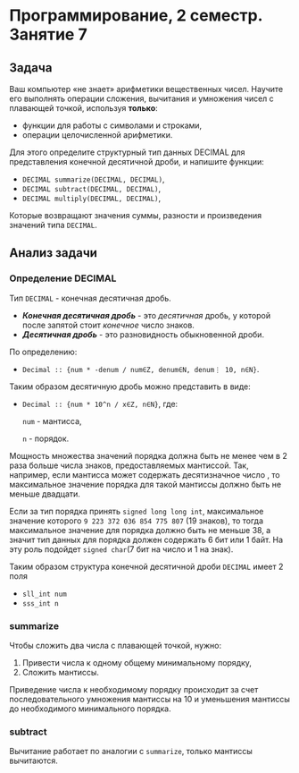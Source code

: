 # Программирование, 2 семестр. Занятие 7 #

## Задача ##

Ваш компьютер «не знает» арифметики вещественных чисел. Научите его выполнять операции сложения,
вычитания и умножения чисел с плавающей точкой, используя **только**:

- функции для работы с символами и строками,
- операции целочисленной арифметики.

Для этого определите структурный тип данных DECIMAL для представления конечной десятичной дроби, 
и напишите функции:

- `DECIMAL summarize(DECIMAL, DECIMAL)`,
- `DECIMAL subtract(DECIMAL, DECIMAL)`,
- `DECIMAL multiply(DECIMAL, DECIMAL)`,

Которые возвращают значения суммы, разности и произведения значений типа `DECIMAL`.

## Анализ задачи ##

### Определение DECIMAL ###

Тип `DECIMAL` - конечная десятичная дробь. 

- ***Конечная десятичная дробь*** - это *десятичная* дробь, у которой после запятой стоит *конечное* число знаков.
- ***Десятичная дробь*** - это разновидность обыкновенной дроби.

По определению: 

- `Decimal :: {num * -denum / num∈Z, denum∈N, denum⋮ 10, n∈N}`.

Таким образом десятичную дробь можно представить в виде: 

- `Decimal :: {num * 10^n / x∈Z, n∈N}`, где:

    `num` - мантисса,

    `n` - порядок.

Мощность множества значений порядка должна быть не менее чем в 2 раза больше числа знаков,
предоставляемых мантиссой. Так, например, если мантисса может содержать десятизначное число
, то максимальное значение порядка для такой мантиссы должно быть не меньше двадцати.

Если за тип порядка принять `signed long long int`, максимальное значение которого 
`9 223 372 036 854 775 807` (19 знаков), то тогда максимальное значение для порядка должно 
быть не меньше 38, а значит тип данных для порядка должен содержать 6 бит или 1 байт. На 
эту роль подойдет `signed char`(7 бит на число и 1 на знак).

Таким образом структура конечной десятичной дроби `DECIMAL` имеет 2 поля

- `sll_int num`
- `sss_int n`

### summarize ###

Чтобы сложить два числа с плавающей точкой, нужно:

1. Привести числа к одному общему минимальному порядку,
2. Сложить мантиссы.

Приведение числа к необходимому порядку происходит за счет последовательного умножения
мантиссы на 10 и уменьшения мантиссы до необходимого минимального порядка.

### subtract ###

Вычитание работает по аналогии с `summarize`, только мантиссы вычитаются.



